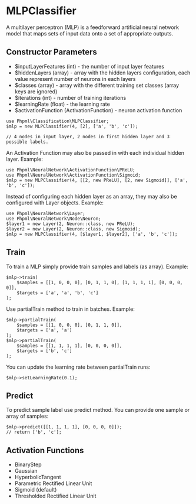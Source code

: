 # MLPClassifier

A multilayer perceptron (MLP) is a feedforward artificial neural network model that maps sets of input data onto a set of appropriate outputs.

## Constructor Parameters

* $inputLayerFeatures (int) - the number of input layer features
* $hiddenLayers (array) - array with the hidden layers configuration, each value represent number of neurons in each layers
* $classes (array) - array with the different training set classes (array keys are ignored)
* $iterations (int) - number of training iterations
* $learningRate (float) - the learning rate
* $activationFunction (ActivationFunction) - neuron activation function

```
use Phpml\Classification\MLPClassifier;
$mlp = new MLPClassifier(4, [2], ['a', 'b', 'c']);

// 4 nodes in input layer, 2 nodes in first hidden layer and 3 possible labels.

```

An Activation Function may also be passed in with each individual hidden layer. Example:

```
use Phpml\NeuralNetwork\ActivationFunction\PReLU;
use Phpml\NeuralNetwork\ActivationFunction\Sigmoid;
$mlp = new MLPClassifier(4, [[2, new PReLU], [2, new Sigmoid]], ['a', 'b', 'c']);
```

Instead of configuring each hidden layer as an array, they may also be configured with Layer objects. Example:

```
use Phpml\NeuralNetwork\Layer;
use Phpml\NeuralNetwork\Node\Neuron;
$layer1 = new Layer(2, Neuron::class, new PReLU);
$layer2 = new Layer(2, Neuron::class, new Sigmoid);
$mlp = new MLPClassifier(4, [$layer1, $layer2], ['a', 'b', 'c']);
```

## Train

To train a MLP simply provide train samples and labels (as array). Example:


```
$mlp->train(
    $samples = [[1, 0, 0, 0], [0, 1, 1, 0], [1, 1, 1, 1], [0, 0, 0, 0]],
    $targets = ['a', 'a', 'b', 'c']
);
```

Use partialTrain method to train in batches. Example:

```
$mlp->partialTrain(
    $samples = [[1, 0, 0, 0], [0, 1, 1, 0]],
    $targets = ['a', 'a']
);
$mlp->partialTrain(
    $samples = [[1, 1, 1, 1], [0, 0, 0, 0]],
    $targets = ['b', 'c']
);

```

You can update the learning rate between partialTrain runs:

```
$mlp->setLearningRate(0.1);
```

## Predict

To predict sample label use predict method. You can provide one sample or array of samples:

```
$mlp->predict([[1, 1, 1, 1], [0, 0, 0, 0]]);
// return ['b', 'c'];

```

## Activation Functions

* BinaryStep
* Gaussian
* HyperbolicTangent
* Parametric Rectified Linear Unit
* Sigmoid (default)
* Thresholded Rectified Linear Unit
